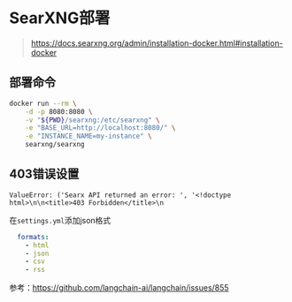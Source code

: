 
# SearXNG部署

> https://docs.searxng.org/admin/installation-docker.html#installation-docker

## 部署命令

```bash
docker run --rm \
	-d -p 8080:8080 \
	-v "${PWD}/searxng:/etc/searxng" \
	-e "BASE_URL=http://localhost:8080/" \
	-e "INSTANCE_NAME=my-instance" \
	searxng/searxng
```


## 403错误设置
```text
ValueError: ('Searx API returned an error: ', '<!doctype html>\n\n<title>403 Forbidden</title>\n
```

在`settings.yml`添加json格式
```yaml
  formats:
    - html
    - json
    - csv
    - rss
```

参考：https://github.com/langchain-ai/langchain/issues/855
